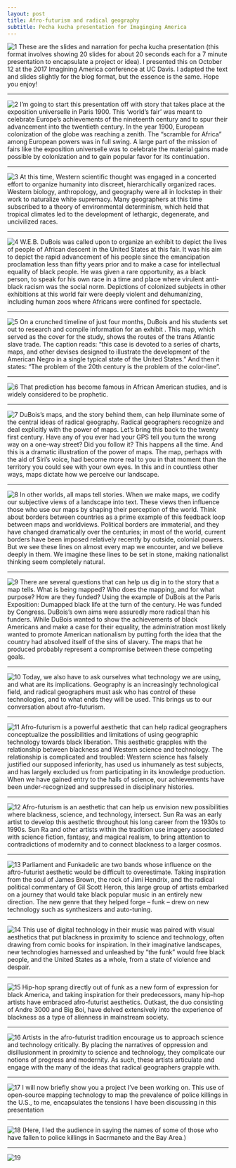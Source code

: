 ```yaml
---
layout: post
title: Afro-futurism and radical geography
subtitle: Pecha kucha presentation for Imaginging America
---
```


![1](/img/AFRC-page-001.jpg)
These are the slides and narration for pecha kucha presentation (this format involves showing 20 slides for about 20 seconds each for a 7 minute presentation to encapsulate a project or idea).  I presented this on October 12 at the 2017 Imagining America conference at UC Davis.  I adapted the text and slides slightly for the blog format, but the essence is the same.  Hope you enjoy!

*****

![2](/img/AFRC-page-002.jpg)
I’m going to start this presentation off with story that takes place at the exposition universelle in Paris 1900.  This ‘world’s fair’ was meant to celebrate Europe’s achievements of the nineteenth century and to spur their advancement into the twentieth century.  In the year 1900, European colonization of the globe was reaching a zenith.  The “scramble for Africa” among European powers was in full swing.  A large part of the mission of fairs like the exposition universelle was to celebrate the material gains made possible by colonization and to gain popular favor for its continuation. 

*****


![3](/img/AFRC-page-003.jpg)
At this time, Western scientific thought was engaged in a concerted effort to organize humanity into discreet, hierarchically organized races.  Western biology, anthropology, and geography were all in lockstep in their work to naturalize white supremacy.  Many geographers at this time subscribed to a theory of environmental determinism, which held that tropical climates led to the development of lethargic, degenerate, and uncivilized races.

*****

![4](/img/AFRC-page-004.jpg)
W.E.B. DuBois was called upon to organize an exhibit to depict the lives of people of African descent in the United States at this fair.  It was his aim to depict the rapid advancement of his people since the emancipation proclamation less than fifty years prior and to make a case for intellectual equality of black people.  He was given a rare opportunity, as a black person, to speak for his own race in a time and place where virulent anti-black racism was the social norm.  Depictions of colonized subjects in other exhibitions at this world fair were deeply violent and dehumanizing, including human zoos where Africans were confined for spectacle.  

*****


![5](/img/AFRC-page-005.jpg)
On a crunched timeline of just four months, DuBois and his students set out to research and compile information for an exhibit .  This map, which served as the cover for the study, shows the routes of the trans Atlantic slave trade.  The caption reads: “this case is devoted to a series of charts, maps, and other devises designed to illustrate the development of the American Negro in a single typical state of the United States.”  And then it states: “The problem of the 20th century is the problem of the color-line”.

*****


![6](/img/AFRC-page-006.jpg)
That prediction has become famous in African American studies, and is widely considered to be prophetic. 

*****

![7](/img/AFRC-page-007.jpg)
DuBois’s maps, and the story behind them, can help illuminate some of the central ideas of radical geography.  Radical geographers recognize and deal explicitly with the power of maps.  Let’s bring this back to the twenty first century.  Have any of you ever had your GPS tell you turn the wrong way on a one-way street?  Did you follow it?  This happens all the time.  And this is a dramatic illustration of the power of maps.  The map, perhaps with the aid of Siri’s voice, had become more real to you in that moment than the territory you could see with your own eyes.  In this and in countless other ways, maps dictate how we perceive our landscape.  

*****

![8](/img/AFRC-page-008.jpg)
In other worlds, all maps tell stories. When we make maps, we codify our subjective views of a landscape into text.  These views then influence those who use our maps by shaping their perception of the world.  Think about borders between countries as a prime example of this feedback loop between maps and worldviews.  Political borders are immaterial, and they have changed dramatically over the centuries; in most of the world, current borders have been imposed relatively recently by outside, colonial powers.  But we see these lines on almost every map we encounter, and we believe deeply in them. We imagine these lines to be set in stone, making nationalist thinking seem completely natural.

*****

![9](/img/AFRC-page-009.jpg)
There are several questions that can help us dig in to the story that a map tells.  What is being mapped?  Who does the mapping, and for what purpose?  How are they funded? Using the example of DuBois at the Paris Exposition: Dumapped black life at the turn of the century. He was funded by Congress.  DuBois’s own aims were assuredly more radical than his funders.  While DuBois wanted to show the achievements of black Americans and make a case for their equality, the administration most likely wanted to promote American nationalism by putting forth the idea that the country had absolved itself of the sins of slavery.  The maps that he produced probably represent a compromise between these competing goals.

*****


![10](/img/AFRC-page-010.jpg)
Today, we also have to ask ourselves what technology we are using, and what are its implications.  Geography is an increasingly technological field, and radical geographers must ask who has control of these technologies, and to what ends they will be used.  This brings us to our conversation about afro-futurism.

*****

![11](/img/AFRC-page-011.jpg)
Afro-futurism is a powerful aesthetic that can help radical geographers conceptualize the possibilities and limitations of using geographic technology towards black liberation.  This aesthetic grapples with the relationship between blackness and Western science and technology.  The relationship is complicated and troubled: Western science has falsely justified our supposed inferiority, has used us inhumanely as test subjects, and has largely excluded us from participating in its knowledge production.  When we have gained entry to the halls of science, our achievements have been under-recognized and suppressed in disciplinary histories. 

*****

![12](/img/AFRC-page-012.jpg)
Afro-futurism is an aesthetic that can help us envision new possibilities where blackness, science, and technology, intersect.  Sun Ra was an early artist to develop this aesthetic throughout his long career from the 1930s to 1990s.  Sun Ra and other artists within the tradition use imagery associated with science fiction, fantasy, and magical realism, to bring attention to contradictions of modernity and to connect blackness to a larger cosmos.

*****

![13](/img/AFRC-page-013.jpg)
Parliament and Funkadelic are two bands whose influence on the aftro-futurist aesthetic would be difficult to overestimate.  Taking inspiration from the soul of James Brown, the rock of Jimi Hendrix, and the radical political commentary of Gil Scott Heron, this large group of artists embarked on a journey that would take black popular music in an entirely new direction.  The new genre that they helped forge – funk – drew on new technology such as synthesizers and auto-tuning.  

*****

![14](/img/AFRC-page-014.jpg)
This use of digital technology in their music was paired with visual aesthetics that put blackness in proximity to science and technology, often drawing from comic books for inspiration.  In their imaginative landscapes, new technologies harnessed and unleashed by “the funk” would free black people, and the United States as a whole, from a state of violence and despair. 

*****

![15](/img/AFRC-page-015.jpg)
Hip-hop sprang directly out of funk as a new form of expression for black America, and taking inspiration for their predecessors, many hip-hop artists have embraced afro-futurist aesthetics.  Outkast, the duo consisting of Andre 3000 and Big Boi, have delved extensively into the experience of blackness as a type of alienness in mainstream society. 

*****

![16](/img/AFRC-page-016.jpg)
Artists in the afro-futurist tradition encourage us to approach science and technology critically.  By placing the narratives of oppression and disillusionment in proximity to science and technology, they complicate our notions of progress and modernity.  As such, these artists articulate and engage with the many of the ideas that radical geographers grapple with.  
***

![17](/img/AFRC-page-017.jpg)
I will now briefly show you a project I’ve been working on.  This use of open-source mapping technology to map the prevalence of police killings in the U.S., to me, encapsulates the tensions I have been discussing in this presentation

*****

![18](/img/AFRC-page-018.jpg)
(Here, I led the audience in saying the names of some of those who have fallen to police killings in Sacrmaneto and the Bay Area.)

*****

![19](/img/AFRC-page-019.jpg)

